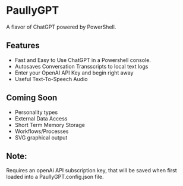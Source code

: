 # PaullyGPT
A flavor of ChatGPT powered by PowerShell.

## Features
* Fast and Easy to Use ChatGPT in a Powershell console.
* Autosaves Conversation Transscripts to local text logs
* Enter your OpenAI API Key and begin right away
* Useful Text-To-Speech Audio

## Coming Soon
* Personality types
* External Data Access
* Short Term Memory Storage
* Workflows/Processes
* SVG graphical output
   
## Note:
Requires an openAi API subscription key, that will be saved when first loaded into a PaullyGPT.config.json file.

